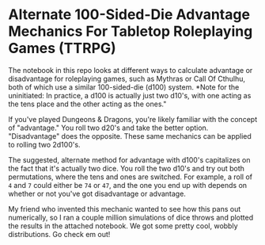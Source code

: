 # Alternate 100-Sided-Die Advantage Mechanics For Tabletop Roleplaying Games (TTRPG)

The notebook in this repo looks at different ways to calculate advantage or disadvantage for roleplaying games, such as Mythras or Call Of Cthulhu, both of which use a similar 100-sided-die (d100) system. *Note for the uninitiated: In practice, a d100 is actually just two d10's, with one acting as the tens place and the other acting as the ones."

If you've played Dungeons & Dragons, you're likely familiar with the concept of "advantage." You roll two d20's and take the better option. "Disadvantage" does the opposite. These same mechanics can be applied to rolling two 2d100's.

The suggested, alternate method for advantage with d100's capitalizes on the fact that it's actually two dice. You roll the two d10's and try out both permutations, where the tens and ones are switched. For example, a roll of `4` and `7` could either be `74` or `47`, and the one you end up with depends on whether or not you've got disadvantage or advantage.

My friend who invented this mechanic wanted to see how this pans out numerically, so I ran a couple million simulations of dice throws and plotted the results in the attached notebook. We got some pretty cool, wobbly distributions. Go check em out!
